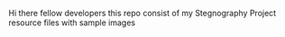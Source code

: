 Hi there fellow developers this repo consist of my Stegnography Project resource files with sample images 
